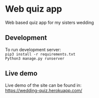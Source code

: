 # Web quiz app
Web based quiz app for my sisters wedding

## Development
To run development server:  
`pip3 install -r requirements.txt`  
`Python3 manage.py runserver`

## Live demo
Live demo of the site can be found in:  
https://wedding-quiz.herokuapp.com/
